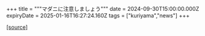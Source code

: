 +++
title = """マダニに注意しましょう"""
date = 2024-09-30T15:00:00.000Z
expiryDate = 2025-01-16T16:27:24.160Z
tags = ["kuriyama","news"]
+++


[[source]](https://www.town.kuriyama.hokkaido.jp/soshiki/38/28902.html)
